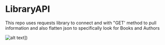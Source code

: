 # LibraryAPI

This repo uses requests library to connect and with "GET' method to pull information and also flatten json to specifically look for Books and Authors

![alt text]([http://url/to/img.png](https://github.com/jmamin/LibraryAPI/blob/main/serverless.png)https://github.com/jmamin/LibraryAPI/blob/main/serverless.png)])

